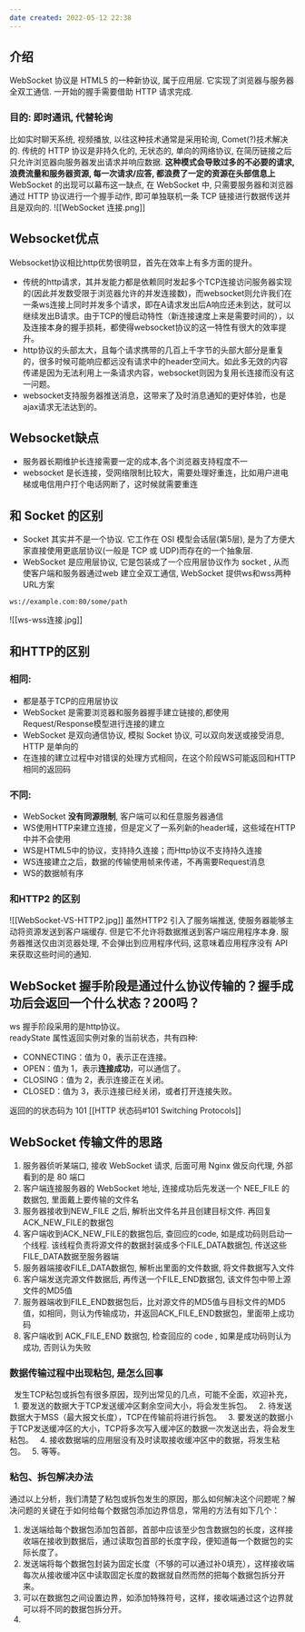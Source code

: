 ```yaml
---
date created: 2022-05-12 22:38
---
```


## 介绍

WebSocket 协议是 HTML5 的一种新协议, 属于应用层. 它实现了浏览器与服务器全双工通信.  一开始的握手需要借助 HTTP 请求完成.

### 目的: 即时通讯, 代替轮询

比如实时聊天系统, 视频播放, 以往这种技术通常是采用轮询, Comet(?)技术解决的.
传统的 HTTP 协议是非持久化的, 无状态的, 单向的网络协议, 在简历链接之后只允许浏览器向服务器发出请求并响应数据. **这种模式会导致过多的不必要的请求, 浪费流量和服务器资源, 每一次请求/应答, 都浪费了一定的资源在头部信息上**
WebSocket 的出现可以幕布这一缺点, 在 WebSocket 中, 只需要服务器和浏览器通过 HTTP 协议进行一个握手动作, 即可单独联机一条 TCP 链接进行数据传送并且是双向的.
![[WebSocket 连接.png]]

## Websocket优点

Websocket协议相比http优势很明显，首先在效率上有多方面的提升。

- 传统的http请求，其并发能力都是依赖同时发起多个TCP连接访问服务器实现的(因此并发数受限于浏览器允许的并发连接数)，而websocket则允许我们在一条ws连接上同时并发多个请求，即在A请求发出后A响应还未到达，就可以继续发出B请求。由于TCP的慢启动特性（新连接速度上来是需要时间的），以及连接本身的握手损耗，都使得websocket协议的这一特性有很大的效率提升。
- http协议的头部太大，且每个请求携带的几百上千字节的头部大部分是重复的，很多时候可能响应都远没有请求中的header空间大。如此多无效的内容传递是因为无法利用上一条请求内容，websocket则因为复用长连接而没有这一问题。
- websocket支持服务器推送消息，这带来了及时消息通知的更好体验，也是ajax请求无法达到的。

## Websocket缺点

- 服务器长期维护长连接需要一定的成本,各个浏览器支持程度不一
- websocket 是长连接，受网络限制比较大，需要处理好重连，比如用户进电梯或电信用户打个电话网断了，这时候就需要重连

## 和 Socket 的区别

- Socket 其实并不是一个协议. 它工作在 OSI 模型会话层(第5层), 是为了方便大家直接使用更底层协议(一般是 TCP 或 UDP)而存在的一个抽象层.
- WebSocket 是应用层协议, 它是包装成了一个应用层协议作为 socket , 从而使客户端和服务器通过web 建立全双工通信, WebSocket 提供ws和wss两种URL方案

```markup
ws://example.com:80/some/path
```

![[ws-wss连接.jpg]]

## 和HTTP的区别

### 相同:

- 都是基于TCP的应用层协议
- WebSocket 是需要浏览器和服务器握手建立链接的,都使用Request/Response模型进行连接的建立
- WebSocket 是双向通信协议, 模拟 Socket 协议, 可以双向发送或接受消息, HTTP 是单向的
- 在连接的建立过程中对错误的处理方式相同，在这个阶段WS可能返回和HTTP相同的返回码

### 不同:

- WebSocket **没有同源限制**, 客户端可以和任意服务器通信
- WS使用HTTP来建立连接，但是定义了一系列新的header域，这些域在HTTP中并不会使用
- WS是HTML5中的协议，支持持久连接；而Http协议不支持持久连接
- WS连接建立之后，数据的传输使用帧来传递，不再需要Request消息
- WS的数据帧有序

### 和HTTP2 的区别
![[WebSocket-VS-HTTP2.jpg]]
虽然HTTP2 引入了服务端推送, 使服务器能够主动将资源发送到客户端缓存. 但是它不允许将数据推送到客户端应用程序本身. 服务器推送仅由浏览器处理, 不会弹出到应用程序代码, 这意味着应用程序没有 API 来获取这些时间的通知. 

## WebSocket 握手阶段是通过什么协议传输的？握手成功后会返回一个什么状态？200吗？
ws 握手阶段采用的是http协议。  
readyState 属性返回实例对象的当前状态，共有四种:

-   CONNECTING：值为 0，表示正在连接。
-   OPEN：值为 1，表示**连接成功**，可以通信了。
-   CLOSING：值为 2，表示连接正在关闭。
-   CLOSED：值为 3，表示连接已经关闭，或者打开连接失败。

返回的的状态码为 101 [[HTTP 状态码#101 Switching Protocols]]

## WebSocket 传输文件的思路
1. 服务器侦听某端口, 接收 WebSocket 请求, 后面可用 Nginx 做反向代理, 外部看到的是 80 端口
2. 客户端连接服务器的 WebSocket 地址, 连接成功后先发送一个 NEE_FILE 的数据包, 里面戴上要传输的文件名
3. 服务器接收到NEW_FILE 之后, 解析出文件名并且创建目标文件. 再回复ACK_NEW_FILE的数据包
4. 客户端收到ACK_NEW_FILE的数据包后, 查回应的code, 如是成功码则启动一个线程. 该线程负责将源文件的数据封装成多个FILE_DATA数据包, 传送这些FILE_DATA数据至服务器端
5. 服务器端接收FILE_DATA数据包, 解析出里面的文件数据, 将文件数据写入文件
6. 客户端发送完源文件数据后, 再传送一个FILE_END数据包, 该文件包中带上源文件的MD5值
7. 服务器端收到FILE_END数据包后，比对源文件的MD5值与目标文件的MD5值，如相同，则认为传输成功，并返回ACK_FILE_END数据包，里面带上成功码
8. 客户端收到 ACK_FILE_END 数据包, 检查回应的 code , 如果是成功码则认为成功, 否则认为失败
### 数据传输过程中出现粘包, 是怎么回事

  发生TCP粘包或拆包有很多原因，现列出常见的几点，可能不全面，欢迎补充，
  1. 要发送的数据大于TCP发送缓冲区剩余空间大小，将会发生拆包。
  2. 待发送数据大于MSS（最大报文长度），TCP在传输前将进行拆包。
  3. 要发送的数据小于TCP发送缓冲区的大小，TCP将多次写入缓冲区的数据一次发送出去，将会发生粘包。
  4. 接收数据端的应用层没有及时读取接收缓冲区中的数据，将发生粘包。
  5. 等等。

### 粘包、拆包解决办法
通过以上分析，我们清楚了粘包或拆包发生的原因，那么如何解决这个问题呢？解决问题的关键在于如何给每个数据包添加边界信息，常用的方法有如下几个：

1. 发送端给每个数据包添加包首部，首部中应该至少包含数据包的长度，这样接收端在接收到数据后，通过读取包首部的长度字段，便知道每一个数据包的实际长度了。
2. 发送端将每个数据包封装为固定长度（不够的可以通过补0填充），这样接收端每次从接收缓冲区中读取固定长度的数据就自然而然的把每个数据包拆分开来。
3. 可以在数据包之间设置边界，如添加特殊符号，这样，接收端通过这个边界就可以将不同的数据包拆分开。
4. 